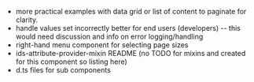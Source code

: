 - more practical examples with data grid or list of content to paginate for clarity.
- handle values set incorrectly better for end users (developers) -- this would need discussion and info on error logging/handling
- right-hand menu component for selecting page sizes
- ids-attribute-provider-mixin README
(no TODO for mixins and created for this component so listing here)
- d.ts files for sub components